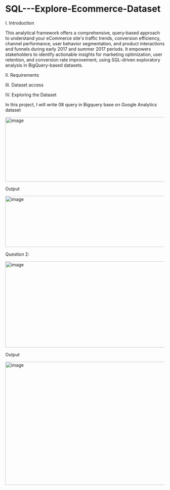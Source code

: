 # SQL---Explore-Ecommerce-Dataset
I. Introduction


This analytical framework offers a comprehensive, query‑based approach to understand your eCommerce site's traffic trends, conversion efficiency, channel performance, user behavior segmentation, and product interactions and funnels during early 2017 and summer 2017 periods. It empowers stakeholders to identify actionable insights for marketing optimization, user retention, and conversion rate improvement, using SQL-driven exploratory analysis in BigQuery-based datasets.

II. Requirements


III. Dataset access



IV. Exploring the Dataset

In this project, I will write 08 query in Bigquery base on Google Analytics dataset

<img width="609" height="203" alt="image" src="https://github.com/user-attachments/assets/7e318565-ae94-4f14-9180-df6c57829890" />

Output

<img width="733" height="161" alt="image" src="https://github.com/user-attachments/assets/c9933e30-6d91-426b-9c2f-c6b2208c0b9f" />


Question 2: 


<img width="611" height="271" alt="image" src="https://github.com/user-attachments/assets/ef5482d3-d0ae-4472-8738-c46af5f8b08f" />



Output

<img width="578" height="388" alt="image" src="https://github.com/user-attachments/assets/15380c16-1f16-4de5-acd9-b6a48041c877" />




